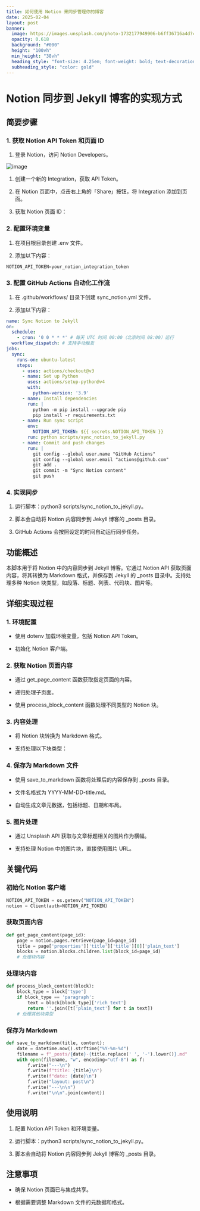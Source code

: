```yaml
---
title: 如何使用 Notion 来同步管理你的博客
date: 2025-02-04
layout: post
banner:
  image: https://images.unsplash.com/photo-1732177949906-b6ff36716a4d?crop=entropy&cs=tinysrgb&fit=max&fm=jpg&ixid=M3w2OTIwMzJ8MHwxfHJhbmRvbXx8fHx8fHx8fDE3Mzg2MzcwODd8&ixlib=rb-4.0.3&q=80&w=1080
  opacity: 0.618
  background: "#000"
  height: "100vh"
  min_height: "38vh"
  heading_style: "font-size: 4.25em; font-weight: bold; text-decoration: underline"
  subheading_style: "color: gold"
---
```


# Notion 同步到 Jekyll 博客的实现方式

## 简要步骤

### 1. 获取 Notion API Token 和页面 ID

1. 登录 Notion，访问 Notion Developers。

![image](https://prod-files-secure.s3.us-west-2.amazonaws.com/a7a0cc5a-89b9-4cda-8686-1fba0ca52f40/d19c1afe-dea5-4312-9333-786b0ba83054/image.png?X-Amz-Algorithm=AWS4-HMAC-SHA256&X-Amz-Content-Sha256=UNSIGNED-PAYLOAD&X-Amz-Credential=ASIAZI2LB466UMQ32LB6%2F20250204%2Fus-west-2%2Fs3%2Faws4_request&X-Amz-Date=20250204T024447Z&X-Amz-Expires=3600&X-Amz-Security-Token=IQoJb3JpZ2luX2VjEAoaCXVzLXdlc3QtMiJIMEYCIQDZxmBf%2F7rYzxQshV7dIGk6mGnDNxXZPgwKkFzOtiS%2B9AIhAP9c%2BqhfbZyU3g90PejOiHGTPH0svdpEj0vh%2BC1HovfPKv8DCCMQABoMNjM3NDIzMTgzODA1IgyY2kwiVNCdgFkaPJoq3APdBsuadPctnS9cAG3ML743FKMvz%2BC5O4AkwsiNL357IVrYtHkdYc4%2Bv8y6MAXla1StkbTJ%2FLwhB1n83O98IMj0Hdt%2B%2FAfYLvrFlAdUHOA1%2BXQr05pNxQ%2By7v0HddEev5%2FX8eD2T8xiK2NZ00AWiFkqssfXTgNWYIaQWhAjKtqlnrwyf24HLxdJiK9fbfwhHRM41HTiH27DJZ%2BQ7YhOJghJbInNxKqAwhNo84nrnO5u0dJtCiYSHX28CalINbU4NaT4eME9I58Z6AtuCCLo5P5fJuXOMebL20BOFr9532ZmbyjSmFuK6kHaHqnPU8N9hspSG1F7hiPtepO0Gz13cPFiY7TkpqWZf8jBh24GbkAc%2FOLi9dyVvmGwb%2BjFxHkqv7d0cE5xab1jmX1KAqSGaWPnXaNZNxgQfvbZmigPkORxNYBzQc1YfxbwDp9ot%2Bp1uVd6oiuJjnGbshpuY2BiW%2FWy%2FmOr7r21zyMis6vMZ6S85ERxuAoeIf6YJiGa3Yht1qopOkSqxMDhLBw8xF8nBMTeolB3HEKWRAe3ebD0o0ZqwQpFlvYYK4p%2FzgX6K1HBQ1OoGGIUW7flchOj2t2PIBFfgKLaMEylA66YIoxEvbHtrqNWpHgAF5rLU0fkQTCJ6oW9BjqkAZwA%2BXeVNI%2BNd7fIsJ0L8hwTFfdOlvrclF7IUjQqZaMyhwXwPMGzUxYZkYhkva%2BVS6XWyXlQ8IGAOrWvO65ltWAL%2Fp8B111LR3%2BAyjUcUcWNO3bbvW78YogrZ%2FYsYGKrUtWdSpnkXK5sUdZ4V4%2FU3dvfc4ptkNoCuN9Jsmidhf6q%2B302RnkcZnnrv%2FKZDUy5p8cLfAv%2F2vSbkHPwSRM7of%2Fa5TUp&X-Amz-Signature=bff2735bcaf832140794212ef9864f67f65ab04068741bff07322cc9fa25dddb&X-Amz-SignedHeaders=host&x-id=GetObject)

1. 创建一个新的 Integration，获取 API Token。

1. 在 Notion 页面中，点击右上角的「Share」按钮，将 Integration 添加到页面。

1. 获取 Notion 页面 ID：


### 2. 配置环境变量

1. 在项目根目录创建 .env 文件。

1. 添加以下内容：

```javascript
NOTION_API_TOKEN=your_notion_integration_token
```

### 3. 配置 GitHub Actions 自动化工作流

1. 在 .github/workflows/ 目录下创建 sync_notion.yml 文件。

1. 添加以下内容：

```yaml
name: Sync Notion to Jekyll
on:
  schedule:
    - cron: '0 0 * * *' # 每天 UTC 时间 00:00（北京时间 08:00）运行
  workflow_dispatch: # 支持手动触发
jobs:
  sync:
    runs-on: ubuntu-latest
    steps:
      - uses: actions/checkout@v3
      - name: Set up Python
        uses: actions/setup-python@v4
        with:
          python-version: '3.9'
      - name: Install dependencies
        run: |
          python -m pip install --upgrade pip
          pip install -r requirements.txt
      - name: Run sync script
        env:
          NOTION_API_TOKEN: ${{ secrets.NOTION_API_TOKEN }}
        run: python scripts/sync_notion_to_jekyll.py
      - name: Commit and push changes
        run: |
          git config --global user.name "GitHub Actions"
          git config --global user.email "actions@github.com"
          git add .
          git commit -m "Sync Notion content"
          git push
```

### 4. 实现同步

1. 运行脚本：python3 scripts/sync_notion_to_jekyll.py。

1. 脚本会自动将 Notion 内容同步到 Jekyll 博客的 _posts 目录。

1. GitHub Actions 会按照设定的时间自动运行同步任务。

## 功能概述

本脚本用于将 Notion 中的内容同步到 Jekyll 博客。它通过 Notion API 获取页面内容，将其转换为 Markdown 格式，并保存到 Jekyll 的 _posts 目录中。支持处理多种 Notion 块类型，如段落、标题、列表、代码块、图片等。

## 详细实现过程

### 1. 环境配置

- 使用 dotenv 加载环境变量，包括 Notion API Token。

- 初始化 Notion 客户端。

### 2. 获取 Notion 页面内容

- 通过 get_page_content 函数获取指定页面的内容。

- 递归处理子页面。

- 使用 process_block_content 函数处理不同类型的 Notion 块。

### 3. 内容处理

- 将 Notion 块转换为 Markdown 格式。

- 支持处理以下块类型：


### 4. 保存为 Markdown 文件

- 使用 save_to_markdown 函数将处理后的内容保存到 _posts 目录。

- 文件名格式为 YYYY-MM-DD-title.md。

- 自动生成文章元数据，包括标题、日期和布局。

### 5. 图片处理

- 通过 Unsplash API 获取与文章标题相关的图片作为横幅。

- 支持处理 Notion 中的图片块，直接使用图片 URL。

## 关键代码

### 初始化 Notion 客户端

```python
NOTION_API_TOKEN = os.getenv("NOTION_API_TOKEN")
notion = Client(auth=NOTION_API_TOKEN)
```

### 获取页面内容

```python
def get_page_content(page_id):
    page = notion.pages.retrieve(page_id=page_id)
    title = page['properties']['title']['title'][0]['plain_text']
    blocks = notion.blocks.children.list(block_id=page_id)
    # 处理块内容
```

### 处理块内容

```python
def process_block_content(block):
    block_type = block['type']
    if block_type == 'paragraph':
        text = block[block_type]['rich_text']
        return ''.join([t['plain_text'] for t in text])
    # 处理其他块类型
```

### 保存为 Markdown

```python
def save_to_markdown(title, content):
    date = datetime.now().strftime("%Y-%m-%d")
    filename = f"_posts/{date}-{title.replace(' ', '-').lower()}.md"
    with open(filename, "w", encoding="utf-8") as f:
        f.write("---\n")
        f.write(f"title: {title}\n")
        f.write(f"date: {date}\n")
        f.write("layout: post\n")
        f.write("---\n\n")
        f.write("\n\n".join(content))
```

## 使用说明

1. 配置 Notion API Token 和环境变量。

1. 运行脚本：python3 scripts/sync_notion_to_jekyll.py。

1. 脚本会自动将 Notion 内容同步到 Jekyll 博客的 _posts 目录。

## 注意事项

- 确保 Notion 页面已与集成共享。

- 根据需要调整 Markdown 文件的元数据和格式。